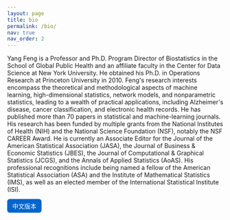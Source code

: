 ```yaml
---
layout: page
title: bio
permalink: /bio/
nav: true
nav_order: 2
---
```

Yang Feng is a Professor and Ph.D. Program Director of Biostatistics in the School of Global Public Health and an affiliate faculty in the Center for Data Science at New York University. He obtained his Ph.D. in Operations Research at Princeton University in 2010. Feng's research interests encompass the theoretical and methodological aspects of machine learning, high-dimensional statistics, network models, and nonparametric statistics, leading to a wealth of practical applications, including Alzheimer's disease, cancer classification, and electronic health records. He has published more than 70 papers in statistical and machine-learning journals. His research has been funded by multiple grants from the National Institutes of Health (NIH) and the National Science Foundation (NSF), notably the NSF CAREER Award. He is currently an Associate Editor for the Journal of the American Statistical Association (JASA), the Journal of Business & Economic Statistics (JBES), the Journal of Computational & Graphical Statistics (JCGS), and the Annals of Applied Statistics (AoAS). His professional recognitions include being named a fellow of the American Statistical Association (ASA) and the Institute of Mathematical Statistics (IMS), as well as an elected member of the International Statistical Institute (ISI).


<button onclick="document.getElementById('zh-bio').style.display = (document.getElementById('zh-bio').style.display === 'none') ? 'block' : 'none';" 
        style="padding: 6px 12px; font-size: 14px; border-radius: 6px; background-color: #0066cc; color: white; border: none; cursor: pointer;">
  中文版本
</button>

<div id="zh-bio" style="display: none; margin-top: 20px;">
冯阳是纽约大学全球公共卫生学院生物统计学教授和博士项目主任，同时是数据科学中心的兼职教授。他于2010年在普林斯顿大学获得运筹学博士学位。他的研究兴趣包括机器学习、高维统计、网络模型和非参数统计的理论与方法，广泛应用于阿尔茨海默病、癌症分类以及电子健康记录等实际问题。他在统计与机器学习期刊上发表了70余篇论文。他的研究得到美国国立卫生研究院（NIH）和国家科学基金会（NSF）等多项资助，特别是NSF的CAREER奖。他目前担任《美国统计协会期刊》（JASA）、《商业与经济统计杂志》（JBES）、《计算与图形统计杂志》（JCGS）以及《应用统计年刊》（AOAS）的副主编。他是美国统计协会（ASA）和数理统计学会（IMS）会士，并被选为国际统计学会（ISI）成员。
</div>